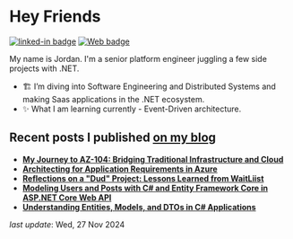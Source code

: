 <h1>Hey Friends</h1>

[![linked-in badge](https://img.shields.io/badge/JordanTaylor-2088FF?style=flat&logo=linkedin)](https://www.linkedin.com/in/jordan-taylor-3555aba6/)
[![Web badge](https://img.shields.io/badge/WebSite-30302f?style=flat&logo=google_chrome)](https://justjordant.com/)

My name is Jordan. I'm a senior platform engineer juggling a few side projects with .NET.


- 🏗️ I’m diving into Software Engineering and Distributed Systems and making Saas applications in the .NET ecosystem.
- ✨ What I am learning currently - Event-Driven architecture.

## Recent posts I published [on my blog](https://justjordant.com/blog)

- **[My Journey to AZ-104: Bridging Traditional Infrastructure and Cloud](https://blog.justjordant.com/my-journey-to-az-104-bridging-traditional-infrastructure-and-cloud)**
- **[Architecting for Application Requirements in Azure](https://blog.justjordant.com/architecting-for-application-requirements-in-azure)**
- **[Reflections on a "Dud" Project: Lessons Learned from WaitLiist](https://blog.justjordant.com/reflections-on-a-dud-project-lessons-learned-from-waitliist)**
- **[Modeling Users and Posts with C# and Entity Framework Core in ASP.NET Core Web API](https://blog.justjordant.com/modeling-users-and-posts-with-c-and-entity-framework-core-in-aspnet-core-web-api)**
- **[Understanding Entities, Models, and DTOs in C# Applications](https://blog.justjordant.com/understanding-entities-models-and-dtos-in-c-applications)**

<!-- 
- **[My Journey to AZ-104: Bridging Traditional Infrastructure and Cloud](https://blog.justjordant.com/my-journey-to-az-104-bridging-traditional-infrastructure-and-cloud)** ()
- **[Architecting for Application Requirements in Azure](https://blog.justjordant.com/architecting-for-application-requirements-in-azure)** ()
- **[Reflections on a "Dud" Project: Lessons Learned from WaitLiist](https://blog.justjordant.com/reflections-on-a-dud-project-lessons-learned-from-waitliist)** ()
- **[Modeling Users and Posts with C# and Entity Framework Core in ASP.NET Core Web API](https://blog.justjordant.com/modeling-users-and-posts-with-c-and-entity-framework-core-in-aspnet-core-web-api)** ()
- **[Understanding Entities, Models, and DTOs in C# Applications](https://blog.justjordant.com/understanding-entities-models-and-dtos-in-c-applications)** ()
 -->

_last update_: Wed, 27 Nov 2024

